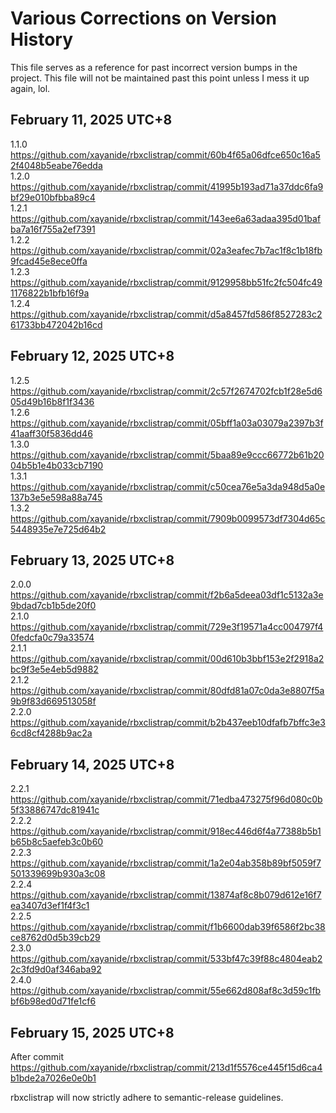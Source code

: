 # Various Corrections on Version History

This file serves as a reference for past incorrect version bumps in the project. This file will not be maintained past this point
unless I mess it up again, lol.

## February 11, 2025 UTC+8
1.1.0 https://github.com/xayanide/rbxclistrap/commit/60b4f65a06dfce650c16a52f4048b5eabe76edda<br>
1.2.0 https://github.com/xayanide/rbxclistrap/commit/41995b193ad71a37ddc6fa9bf29e010bfbba89c4<br>
1.2.1 https://github.com/xayanide/rbxclistrap/commit/143ee6a63adaa395d01bafba7a16f755a2ef7391<br>
1.2.2 https://github.com/xayanide/rbxclistrap/commit/02a3eafec7b7ac1f8c1b18fb9fcad45e8ece0ffa<br>
1.2.3 https://github.com/xayanide/rbxclistrap/commit/9129958bb51fc2fc504fc491176822b1bfb16f9a<br>
1.2.4 https://github.com/xayanide/rbxclistrap/commit/d5a8457fd586f8527283c261733bb472042b16cd<br>

## February 12, 2025 UTC+8
1.2.5 https://github.com/xayanide/rbxclistrap/commit/2c57f2674702fcb1f28e5d605d49b16b8f1f3436<br>
1.2.6 https://github.com/xayanide/rbxclistrap/commit/05bff1a03a03079a2397b3f41aaff30f5836dd46<br>
1.3.0 https://github.com/xayanide/rbxclistrap/commit/5baa89e9ccc66772b61b2004b5b1e4b033cb7190<br>
1.3.1 https://github.com/xayanide/rbxclistrap/commit/c50cea76e5a3da948d5a0e137b3e5e598a88a745<br>
1.3.2 https://github.com/xayanide/rbxclistrap/commit/7909b0099573df7304d65c5448935e7e725d64b2<br>

## February 13, 2025 UTC+8
2.0.0 https://github.com/xayanide/rbxclistrap/commit/f2b6a5deea03df1c5132a3e9bdad7cb1b5de20f0<br>
2.1.0 https://github.com/xayanide/rbxclistrap/commit/729e3f19571a4cc004797f40fedcfa0c79a33574<br>
2.1.1 https://github.com/xayanide/rbxclistrap/commit/00d610b3bbf153e2f2918a2bc9f3e5e4eb5d9882<br>
2.1.2 https://github.com/xayanide/rbxclistrap/commit/80dfd81a07c0da3e8807f5a9b9f83d669513058f<br>
2.2.0 https://github.com/xayanide/rbxclistrap/commit/b2b437eeb10dfafb7bffc3e36cd8cf4288b9ac2a<br>

## February 14, 2025 UTC+8
2.2.1 https://github.com/xayanide/rbxclistrap/commit/71edba473275f96d080c0b5f33886747dc81941c<br>
2.2.2 https://github.com/xayanide/rbxclistrap/commit/918ec446d6f4a77388b5b1b65b8c5aefeb3c0b60<br>
2.2.3 https://github.com/xayanide/rbxclistrap/commit/1a2e04ab358b89bf5059f7501339699b930a3c08<br>
2.2.4 https://github.com/xayanide/rbxclistrap/commit/13874af8c8b079d612e16f7ea3407d3ef1f4f3c1<br>
2.2.5 https://github.com/xayanide/rbxclistrap/commit/f1b6600dab39f6586f2bc38ce8762d0d5b39cb29<br>
2.3.0 https://github.com/xayanide/rbxclistrap/commit/533bf47c39f88c4804eab22c3fd9d0af346aba92<br>
2.4.0 https://github.com/xayanide/rbxclistrap/commit/55e662d808af8c3d59c1fbbf6b98ed0d71fe1cf6<br>

## February 15, 2025 UTC+8
After commit https://github.com/xayanide/rbxclistrap/commit/213d1f5576ce445f15d6ca4b1bde2a7026e0e0b1

rbxclistrap will now strictly adhere to semantic-release guidelines.
